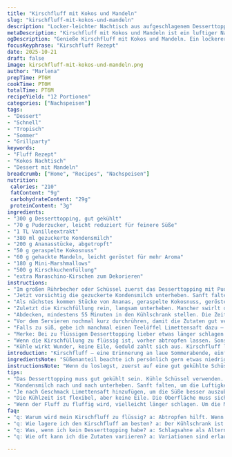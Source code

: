 ```yaml
---
title: "Kirschfluff mit Kokos und Mandeln"
slug: "kirschfluff-mit-kokos-und-mandeln"
description: "Locker-leichter Nachtisch aus aufgeschlagenem Desserttopping, gezuckerter Kondensmilch, fruchtiger Ananas, geraspelter Kokosnuss, gehackten Mandeln, kleinen Marshmallows und Kirschkuchenfüllung. Mit einer Prise Vanille abgerundet und gekühlt serviert. Perfekt für spontane Gäste oder Grillpartys. Schnell zusammengewirbelt, keine Hitze nötig. Die Mandeln geben Biss, Kokos sorgt für tropische Noten, und die süßen Marshmallows schmelzen fast – ein Spiel zwischen Texturen. Statt klassischer Süßkirschen setze ich manchmal auf Sauerkirschen für herbe Frische. Wird im Kühlschrank etwas fester, dementsprechend gut umrühren vor dem Servieren."
metaDescription: "Kirschfluff mit Kokos und Mandeln ist ein luftiger Nachtisch mit fruchtigen Aromen – ideal für Grillpartys oder spontane Besuche."
ogDescription: "Genieße Kirschfluff mit Kokos und Mandeln. Ein lockerer Nachtisch, der bei jeder Gelegenheit überzeugt und schnell zubereitet ist."
focusKeyphrase: "Kirschfluff Rezept"
date: 2025-10-21
draft: false
image: kirschfluff-mit-kokos-und-mandeln.png
author: "Marlena"
prepTime: PT6M
cookTime: PT0M
totalTime: PT6M
recipeYield: "12 Portionen"
categories: ["Nachspeisen"]
tags:
- "Dessert"
- "Schnell"
- "Tropisch"
- "Sommer"
- "Grillparty"
keywords:
- "Fluff Rezept"
- "Kokos Nachtisch"
- "Dessert mit Mandeln"
breadcrumb: ["Home", "Recipes", "Nachspeisen"]
nutrition: 
 calories: "210"
 fatContent: "9g"
 carbohydrateContent: "29g"
 proteinContent: "3g"
ingredients:
- "300 g Desserttopping, gut gekühlt"
- "70 g Puderzucker, leicht reduziert für feinere Süße"
- "1 TL Vanilleextrakt"
- "380 ml gezuckerte Kondensmilch"
- "200 g Ananasstücke, abgetropft"
- "50 g geraspelte Kokosnuss"
- "60 g gehackte Mandeln, leicht geröstet für mehr Aroma"
- "180 g Mini-Marshmallows"
- "500 g Kirschkuchenfüllung"
- "extra Maraschino-Kirschen zum Dekorieren"
instructions:
- "Im großen Rührbecher oder Schüssel zuerst das Desserttopping mit Puderzucker und Vanilleextrakt verrühren – am besten mit einem Schneebesen oder Handrührgerät auf mittlerer Stufe. Ziel: luftige Masse, leichter Glanz. Nicht zu lange, sonst wird’s zu flüssig."
- "Jetzt vorsichtig die gezuckerte Kondensmilch unterheben. Sanft falten, damit die Luftigkeit nicht verloren geht. Da begann ich früher mit zu viel Schwung – da wars dann matschig."
- "Als nächstes kommen Stücke von Ananas, geraspelte Kokosnuss, geröstete Mandeln und die Minis. Immer wieder sanft, zielsicher falten. Textur bleibt wichtig, das ist das Markenzeichen von Kirschfluff."
- "Zuletzt die Kirschfüllung rein, langsam unterheben. Mancher swirlt die komplett unter – ich mag es lieber mit sichtbaren roten Flecken. Signal fürs Auge, erinnert an Marmormuster. Immer wieder prüfen, ob die Konsistenz nicht zerfällt."
- "Abdecken, mindestens 55 Minuten in den Kühlschrank stellen. Die Zeiten sind nicht in Stein gemeißelt – Bauchgefühl sagt: wenn die Oberfläche schön gekühlt und leicht fest, aber noch fluffig ist, passt's."
- "Vor dem Servieren nochmal kurz durchrühren, damit die Zutaten gut verteilt sind. Deckel ab, mit Maraschino-Kirschen drapieren – sieht edel aus, vor allem wenn man sie halbiert oder leicht andrückt. Hortet man länger, welkt der Glanz, also frisch dekorieren."
- "Falls zu süß, gebe ich manchmal einen Teelöffel Limettensaft dazu – bringt Frische rein, schiebt den Geschmack gerade aus und dimmt schwere Süße."
- "Merke: Bei zu flüssigem Desserttopping lieber etwas länger schlagen oder gekühltes verwenden. Und anstelle der Mandeln funktionieren gehackte Walnüsse oder Pekannüsse – je nach Vorliebe."
- "Wenn die Kirschfüllung zu flüssig ist, vorher abtropfen lassen. Sonst läuft der Fluff auseinander – passiert leicht, wenn man sich nicht auskennt."
- "Kühle wirkt Wunder, keine Eile, Geduld zahlt sich aus. Kirschfluff lebt von seiner Luftigkeit und Textur, also nicht verwechseln mit standardcremigen Desserts."
introduction: "Kirschfluff – eine Erinnerung an laue Sommerabende, einfache Zutaten, schnelle Zubereitung. Die süße Kondensmilch verschmilzt mit luftigem Desserttopping, während Ananas und Kokos exotischen Pep bringen. Mandeln sorgen für angenehmen Biss, sonst wird das manchmal zu weich. Mix aus kleinen Marshmallows und fruchtiger Füllung macht diesen Nachtisch vielseitig – ich habe verschiedene Varianten ausprobiert. Mal mit Walnüssen, mal ohne, mal nur mit frischen Kirschen. Die Texte hier sollten aber nicht zu süß sein, sondern spannend, mit am besten sichtbaren Kirschstücken. Ruhig im Kühlschrank durchziehen lassen, so ziehen sich die Aromen zusammen, werden intensiver. Die Kombination funktioniert für große Runden, weil man es gut vorbereiten kann und es nicht auseinanderfällt. Für mich ist es ein Dessert, das Eindruck macht, ohne kompliziert zu sein. Immer wieder geworfen ins Verhältnis Zutaten und Menge – für den perfekten Fluff sind Feinheiten entscheidend, wenn die Schichten harmonieren und saftig bleiben."
ingredientsNote: "Süßenanteil beachte ich persönlich gern etwas niedriger als im klassischen Rezept, Puderzucker nicht zu viel nehmen – sonst wird der Fluff schnell zu süß und matschig, statt luftig. Bei der Wahl der Nüsse empfehle ich Mandeln, da sie milder und etwas knackiger bleiben nach dem Rösten. Kokos bringt nicht nur Aroma, sondern auch Struktur, ab besten frisch geraspelt oder vom Trockenmarkt. Die Ananas unbedingt gut abtropfen lassen, sie darf nicht zu nass sein – sonst verwässert das Ganze. Marshmallows bringen Volumen und etwas Süße, kann man aber auch weglassen oder mal Mini-Fruchtgummi probieren als Überraschung. Kirschfüllung darf ruhig dickflüssig sein, ersetze sie notfalls durch Kirschen aus dem Glas – bisschen abtropfen lassen dann klappt's. Beim Desserttopping auf eine zu weiche Konsistenz achten, sonst wird der Fluff schwer zu binden. Vanilleextrakt ist ein Muss für Tiefe, Magie im Geschmack. Statt Maraschino-Kirschen: frische Kirschen mit etwas Zucker ziehen lassen, schmeckt ähnlich und sieht auch toll aus."
instructionsNote: "Wenn du loslegst, zuerst auf eine gut gekühlte Schüssel achten, das macht das Vermischen leichter und fluffiger. Puderzucker direkt sieben, dann klumpt nichts. Das Zusammenfalten muss vorsichtig und mit Gefühl passieren – beherzte Bewegung kann den Fluff platt drücken und Wasser abgeben, das killt die Luftigkeit schnell. Der Trick mit der Kondensmilch: immer nach und nach dazu, nicht auf einmal. Ananas und Kokos immer abtropfen lassen, sonst werden sie schlaff. Die Mandeln vorher kurz rösten – das macht aromatischer und sorgt für besseres Knacken. Kirschfüllung zuletzt dazu, weil sie den größten Einfluss auf Flüssigkeit hat. Die Ruhezeit im Kühlschrank ist keine fixe Zahl, hier gilt: leicht fest, aber nicht steinhart. Vor dem Servieren nochmals vorsichtig umrühren, damit sich alles verbindet – manchmal setzt sich sonst die Kirschfüllung oben ab. Beim Dekorieren mit Maraschino-Kirschen oder frischen Kirschen gilt die Regel: Früh dekorieren sieht zwar hübsch aus, aber Kirschen lassen Saft und verändern das Optische. Besser kurz vorm Servieren."
tips:
- "Das Desserttopping muss gut gekühlt sein. Kühle Schüssel verwenden. Darauf achten – wichtig für die Luftigkeit. Puderzucker am besten sieben, verhindert Klumpen. Langsam schlagen und vorsichtig unterheben. Wenn zu heiß, wird's flüssig."
- "Kondensmilch nach und nach unterheben. Sanft falten, um die Luftigkeit zu bewaren. Ananas und Kokos abtropfen lassen. Sonst matscht der Fluff. Nüsse können variieren – Walnüsse oder Pekannüsse ersetzen auch Mandeln gut."
- "Je nach Geschmack Limettensaft hinzufügen, um die Süße besser auszubalancieren. Kirschen. Abtropfen lassen, falls zu flüssig. Kirschfüllung eher dickflüssig wählen. Verwende frische Kirschen für eine andere Note."
- "Die Kühlzeit ist flexibel, aber keine Eile. Die Oberfläche muss sich schön fest anfühlen. Vor dem Servieren nochmals vorsichtig umrühren. Abdeckzeit auf 55 Minuten, bei einem kühlen Ort kann's auch länger sein."
- "Wenn der Fluff zu fluffig wird, vielleicht länger schlagen. Um die Marshmallows zu ersetzen, Mini-Fruchtgummi verwenden. Das sorgt für Überraschung. Verzichte auf Dekoration bis kurz vor dem Servieren, um den Glanz zu bewahren."
faq:
- "q: Warum wird mein Kirschfluff zu flüssig? a: Abtropfen hilft. Wenn die Füllung zu viel Flüssigkeit hat, verwässert der Fluff. Nüsse sicher weiter rösten. Falten und nicht mischen."
- "q: Wie lagere ich den Kirschfluff am besten? a: Der Kühlschrank ist ideal. Kann ein paar Tage halten. Aber den Glanz bleibt frischer, wenn du vor dem Verzehr dekorierst. Kirschen können Saft lassen."
- "q: Was, wenn ich kein Desserttopping habe? a: Schlagsahne als Alternative. Ziemlich gut. Das Ergebnis ist etwas anders, aber trotzdem lecker. Denke an die Luftigkeit. Weniger Herausforderung."
- "q: Wie oft kann ich die Zutaten variieren? a: Variationen sind erlaubt. Mandeln, Walnüsse, sogar Fruchtstücke hinzufügen. Aber nicht übertreiben. Achte darauf, dass die Konsistenz übereinstimmt."

---
```

